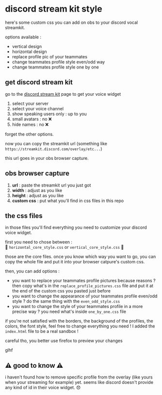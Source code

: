 # discord stream kit style

here's some custom css you can add on obs to your discord vocal streamkit.

options available :

- vertical design
- horizontal design
- replace profile pic of your teammates
- change teammates profile style even/odd way
- change teammates profile style one by one

## get discord stream kit

go to the [discord stream kit](https://streamkit.discord.com/overlay) page to get your voice widget

1. select your server
2. select your voice channel
3. show speaking users only : up to you
4. small avatars : no ❌
5. hide names : no ❌

forget the other options.

now you can copy the streamkit url (something like `https://streamkit.discord.com/overlay/etc...`)

this url goes in your obs browser capture.

## obs browser capture

1. **url** : paste the streamkit url you just got
2. **width** : adjust as you like
3. **height** : adjust as you like
4. **custom css** : put what you'll find in css files in this repo

## the css files

in those files you'll find everything you need to customize your discord voice widget.

first you need to chose between :  
🔴 `horizontal_core_style.css` or `vertical_core_style.css` 🔵

those are the core files. once you know which way you want to go, you can copy the whole file and put it into your browser catpure's custom css.

then, you can add options :
- you want to replace your teammates profile pictures because reasons ? then copy what's in the `replace_profile_pictures.css` file and put it at the end of the custom css you pasted just before
- you want to change the appearance of your teammates profile even/odd style ? do the same thing with the `even_odd_style.css`
- you want to change the style of your teammates profile in a more precise way ? you need what's inside `one_by_one.css` file

if you're not satisfied with the borders, the background of the profiles, the colors, the font style, feel free to change everything you need !
I added the `index.html` file to be a real sandbox !

careful tho, you better use firefox to preview your changes

glhf

## ⚠️ good to know ⚠️

i haven't found how to remove specific profile from the overlay (like yours when your streaming for example) yet.
seems like discord doesn't provide any kind of id in their voice widget. 😞